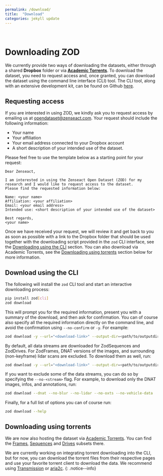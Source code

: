 ```yaml
---
permalink: /download/
title:  "Download"
categories: jekyll update
---
```

<br>

# Downloading ZOD
We currently provide two ways of downloading the datasets, either through a shared **Dropbox** folder or via [**Academic Torrents**](https://academictorrents.com/).
To download the dataset, you need to request access and, once granted, you can download the dataset using the command line interface (CLI) tool. The CLI tool, along with an extensive development kit, can be found on Github [here](https://github.com/zenseact/zod).
## Requesting access
If you are interested in using ZOD, we kindly ask you to request access by emailing us at <opendataset@zenseact.com>. Your request should include the following information:
- Your name
- Your affiliation
- Your email address connected to your Dropbox account
- A short description of your intended use of the dataset.

Please feel free to use the template below as a starting point for your request:
```
Dear Zenseact,

I am interested in using the Zenseact Open Dataset (ZOD) for my research and I would like to request access to the dataset.
Please find the requested information below:

Name: <your name>
Affiliation: <your affiliation>
Email: <your email address>
Intended use: <short description of your intended use of the dataset>

Best regards,
<your name>
```

Once we have received your request, we will review it and get back to you as soon as possible with a link to the Dropbox folder that should be used together with the downloading script provided in the `zod` CLI interface, see the [Downloading using the CLI](#download-using-the-cli) section. You can also download via Academic Torrents, see the [Downloading using torrents](#downloading-using-torrents) section below for more information.


## Download using the CLI
The following will install the `zod` CLI tool and start an interactive downloading process:
```bash
pip install zod[cli]
zod download
```
This will prompt you for the required information, present you with a summary of the download, and then ask for confirmation. You can of course also specify all the required information directly on the command line, and avoid the confirmation using `--no-confirm` or `-y`. For example:
```bash
zod download -y --url="<download-link>" --output-dir=<path/to/outputdir> --subset=frames --version=mini
```
By default, all data streams are downloaded for ZodSequences and ZodDrives. For ZodFrames, DNAT versions of the images, and surrounding (non-keyframe) lidar scans are excluded. To download them as well, run:
```bash
zod download -y --url="<download-link>" --output-dir=<path/to/outputdir> --subset=frames --version=full --num-scans-before=-1 --num-scans-after=-1 --dnat
```
If you want to exclude some of the data streams, you can do so by specifying the `--no-<stream>` flag. For example, to download only the DNAT images, infos, and annotations, run:
```bash
zod download --dnat --no-blur --no-lidar --no-oxts --no-vehicle-data
```
Finally, for a full list of options you can of course run:
```bash
zod download --help
```

## Downloading using torrents
We are now also hosting the dataset via [Academic Torrents](https://academictorrents.com/). You can find the [Frames](ttps://academictorrents.com/details/329ae74426e067ef06b82241b5906400ca3caf03), [Sequences](https://academictorrents.com/details/95ece9c22470c4f7df51a82bcc3407cc038419be) and [Drives](https://academictorrents.com/details/a05ab2e524dc38c1498fcc9fb621329cc97e3837) subsets there.

We are currently working on integrating torrent downloading into the CLI, but for now, you can download the torrent files from their respective pages and use your favorite torrent client to download the data. We recommend using [Transmission](https://transmissionbt.com/) or [aria2c](https://aria2.github.io/).
{: .notice--info}

